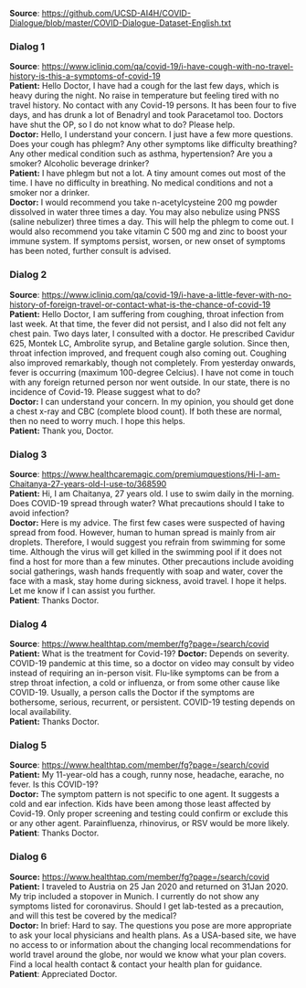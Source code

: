 **Source**: <https://github.com/UCSD-AI4H/COVID-Dialogue/blob/master/COVID-Dialogue-Dataset-English.txt>

### Dialog 1

**Source**: <https://www.icliniq.com/qa/covid-19/i-have-cough-with-no-travel-history-is-this-a-symptoms-of-covid-19>  
**Patient:** Hello Doctor, I have had a cough for the last few days, which is heavy during the night. No raise in temperature but feeling tired with no travel history. No contact with any Covid-19 persons. It has been four to five days, and has drunk a lot of Benadryl and took Paracetamol too. Doctors have shut the OP, so I do not know what to do? Please help.  
**Doctor:** Hello, I understand your concern. I just have a few more questions. Does your cough has phlegm? Any other symptoms like difficulty breathing? Any other medical condition such as asthma, hypertension? Are you a smoker? Alcoholic beverage drinker?  
**Patient:** I have phlegm but not a lot. A tiny amount comes out most of the time. I have no difficulty in breathing. No medical conditions and not a smoker nor a drinker.  
**Doctor:** I would recommend you take n-acetylcysteine 200 mg powder dissolved in water three times a day. You may also nebulize using PNSS (saline nebulizer) three times a day. This will help the phlegm to come out. I would also recommend you take vitamin C 500 mg and zinc to boost your immune system. If symptoms persist, worsen, or new onset of symptoms has been noted, further consult is advised.

### Dialog 2

**Source**: <https://www.icliniq.com/qa/covid-19/i-have-a-little-fever-with-no-history-of-foreign-travel-or-contact-what-is-the-chance-of-covid-19>
**Patient:** Hello Doctor, I am suffering from coughing, throat infection from last week. At that time, the fever did not persist, and I also did not felt any chest pain. Two days later, I consulted with a doctor. He prescribed Cavidur 625, Montek LC, Ambrolite syrup, and Betaline gargle solution. Since then, throat infection improved, and frequent cough also coming out. Coughing also improved remarkably, though not completely. From yesterday onwards, fever is occurring (maximum 100-degree Celcius). I have not come in touch with any foreign returned person nor went outside. In our state, there is no incidence of Covid-19. Please suggest what to do?  
**Doctor:** I can understand your concern. In my opinion, you should get done a chest x-ray and CBC (complete blood count). If both these are normal, then no need to worry much. I hope this helps.  
**Patient:** Thank you, Doctor.

### Dialog 3

**Source**: <https://www.healthcaremagic.com/premiumquestions/Hi-I-am-Chaitanya-27-years-old-I-use-to/368590>  
**Patient:** Hi, I am Chaitanya, 27 years old. I use to swim daily in the morning. Does COVID-19 spread through water? What precautions should I take to avoid infection?  
**Doctor:** Here is my advice. The first few cases were suspected of having spread from food. However, human to human spread is mainly from air droplets. Therefore, I would suggest you refrain from swimming for some time. Although the virus will get killed in the swimming pool if it does not find a host for more than a few minutes. Other precautions include avoiding social gatherings, wash hands frequently with soap and water, cover the face with a mask, stay home during sickness, avoid travel. I hope it helps. Let me know if I can assist you further.  
**Patient**: Thanks Doctor.

### Dialog 4

**Source**: <https://www.healthtap.com/member/fg?page=/search/covid>  
**Patient:** What is the treatment for Covid-19?
**Doctor:** Depends on severity. COVID-19 pandemic at this time, so a doctor on video may consult by video instead of requiring an in-person visit. Flu-like symptoms can be from a strep throat infection, a cold or influenza, or from some other cause like COVID-19. Usually, a person calls the Doctor if the symptoms are bothersome, serious, recurrent, or persistent. COVID-19 testing depends on local availability.  
**Patient:** Thanks Doctor.

### Dialog 5

**Source**: <https://www.healthtap.com/member/fg?page=/search/covid>  
**Patient:** My 11-year-old has a cough, runny nose, headache, earache, no fever. Is this COVID-19?  
**Doctor:** The symptom pattern is not specific to one agent. It suggests a cold and ear infection. Kids have been among those least affected by Covid-19. Only proper screening and testing could confirm or exclude this or any other agent. Parainfluenza, rhinovirus, or RSV would be more likely.
**Patient**: Thanks Doctor.

### Dialog 6

**Source:** <https://www.healthtap.com/member/fg?page=/search/covid>  
**Patient:** I traveled to Austria on 25 Jan 2020 and returned on 31Jan 2020. My trip included a stopover in Munich. I currently do not show any symptoms listed for coronavirus. Should I get lab-tested as a precaution, and will this test be covered by the medical?  
**Doctor:** In brief: Hard to say. The questions you pose are more appropriate to ask your local physicians and health plans. As a USA-based site, we have no access to or information about the changing local recommendations for world travel around the globe, nor would we know what your plan covers. Find a local health contact & contact your health plan for guidance.  
**Patient**: Appreciated Doctor.
